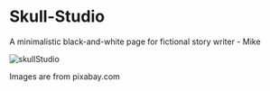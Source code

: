 # Skull-Studio

A minimalistic black-and-white page for fictional story writer - Mike

![skullStudio](https://user-images.githubusercontent.com/71113600/227701166-a3c53659-35dd-45b1-a38d-6337f030f335.png)


Images are from pixabay.com
